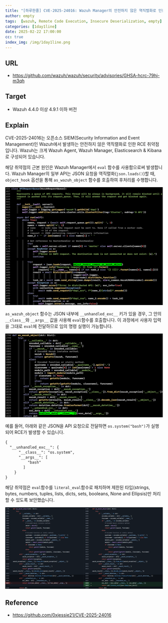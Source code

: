 ```yaml
---
title: "[하루한줄] CVE-2025-24016: Wazuh Manager의 안전하지 않은 역직렬화로 인한 RCE 취약점"
author: empty
tags:  [wazuh, Remote Code Execution, Insecure Deserialization, empty]
categories: [1day1line]
date: 2025-02-22 17:00:00
cc: true
index_img: /img/1day1line.png
---
```


## URL

- https://github.com/wazuh/wazuh/security/advisories/GHSA-hcrc-79hj-m3qh

## Target

- Wazuh 4.4.0 이상 4.9.1 이하 버전


## Explain

CVE-2025-24016는 오픈소스 SIEM(Security Information and Event Management)인 Wazuh에서 발생하는 안전하지 않은 역직렬화로 인한 RCE 취약점입니다. Wazuh는 크게 Wazuh Agent, Wazuh Manager, Elasticsearch & Kibana로 구성되어 있습니다.

해당 취약점의 근본 원인은 Wazuh Manager에서 `eval` 함수를 사용함으로써 발생합니다. Wazuh Manager의 일부 API는 JSON 요청을 역직렬화(`json.loads()`)할 때, `object_hook` 옵션을 통해 `as_wazuh_object` 함수를 호출하여 후처리를 수행합니다.


![](CVE-2025-24016/1.png)

`as_wazuh_object` 함수는 JSON 내부에 `__unhandled_exc__` 키가 있을 경우, 그 안의 `__class__`와 `__args__` 값을 사용해 `eval`함수를 호출합니다. 이 과정에서 사용자 입력을 그대로 `eval`에 전달하므로 임의 명령 실행이 가능합니다.


![](CVE-2025-24016/2.png)

예를 들어, 아래와 같은 JSON을 API 요청으로 전달하면 `os.system("bash")`가 실행되어 RCE가 발생할 수 있습니다.

```
{
  "__unhandled_exc__": {
      "__class__": "os.system",
      "__args__": [
	      "bash"
		]
	}
}
```

해당 취약점은 `eval`함수를 `literal_eval`함수로 패치하며 제한된 타입(strings, bytes, numbers, tuples, lists, dicts, sets, booleans, None and Ellipsis)만 처리할 수 있도록 보안했습니다.

![](CVE-2025-24016/3.png)



## Reference

- https://github.com/0xjessie21/CVE-2025-24016



